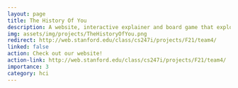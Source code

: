 ```yaml
---
layout: page
title: The History Of You
description: A website, interactive explainer and board game that explores intergenerational trauma. Our team members conducted interviews with participants from diverse cultural backgrounds, which we used to create an explainer in the form of a second-person interactive fiction taking place over 3 generations. We also designed and thoroughly playtested a board game that encourages healing from trauma through interpersonal connection. Both of which can be found on our accompanying website, which was implemented using Node.js and React.
img: assets/img/projects/TheHistoryOfYou.png
redirect: http://web.stanford.edu/class/cs247i/projects/F21/team4/ 
linked: false
action: Check out our website!
action-link: http://web.stanford.edu/class/cs247i/projects/F21/team4/ 
importance: 3
category: hci
---
```


